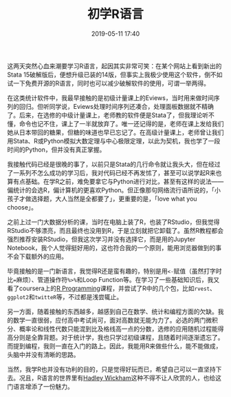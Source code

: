 ﻿---
layout: post
title: 初学R语言
date: 2019-05-11 17:40
categories: essay
tags: 编程 R语言 计量
---

这两天突然心血来潮要学习R语言，起因其实非常可笑：在某个网站上看到新出的Stata 15破解版后，便想升级已装的14版，但事实上我极少使用这个软件，倒不如试一下免费开源的R语言，同时也可以减少破解软件的使用，可谓一举两得。

在这类统计软件中，我最早接触的是初级计量课上的Eviews，当时用来做时间序列的回归。但听同学说，Eviews处理时间序列还凑合，处理面板数据就不精确了。后来，在选修的中级计量课上，老师教的软件便是Stata了，但我理论听不懂，命令也记不住，课上了一半就放弃了。唯一还记得的是，老师在课上发给我们她从日本带回的糖果，但糖的味道也早已忘记了。在高级计量课上，老师曾让我们用Stata、R或Python模拟大数定理与中心极限定理，以此为契机，我也学了一段时间的Python，但并没有真正掌握。

我接触代码已经是很晚的事了，以前只是Stata的几行命令就让我头大，但在经过了一系列不怎么成功的学习后，我对代码已经不再发怵了，甚至可以说学起R来也算有点基础。在学R之前，难免要拿它与Python进行对比，甚至有这样的说法——偏统计的会选R，偏计算机的更喜欢Python。但正像那句网络流行语所说的，「小孩子才做选择题，大人当然是全都要了」，更重要的是，「love what you choose」。

之前上过一门大数据分析的课，当时在电脑上装了R，也装了RStudio，但我觉得RStudio不够漂亮，而且最终也没用到R，于是立刻就把它卸载了。虽然R教程都会强烈推荐安装RStudio，但我这次学习并没有选择它，而是用的Jupyter Notebook，我个人觉得挺好用的，这也符合我的一个原则，能用浏览器做到的事不会下载额外的应用。

毕竟接触的是一门新语言，我觉得R还是蛮有趣的，特别是用`<-`赋值（虽然打字时比`=`麻烦）、管道操作符`%>%`和Loop Function等。在学习了一些基础知识后，我又看了coursera上的[R Programming](https://www.coursera.org/learn/r-programming/)课程，并尝试了R中的几个包，比如`rvest`、`ggplot2`和`twitteR`等，不过都是浅尝辄止。

另一方面，随着接触的东西越多，越感到自己在数学、统计和编程方面的欠缺。我的数学一直很弱，应付高中考试尚可，面对高数就无能为力了。必选的两门微积分、概率论和线性代数只能混到比及格线高一点的分数，选修的应用随机过程能得高分则是全靠背题。对于统计学，我也只学过初级课程，且随着时间逐渐遗忘了。而提到编程，我则一直在入门的路上。因此，我能用R来做些什么，能不能做成，头脑中并没有清晰的思路。

当然，我学R也并没有功利的目的，只是觉得好玩而已，希望自己可以一直坚持下去。况且，R语言的世界里有[Hadley Wickham](http://hadley.nz/)这种不得不让人欣赏的人，也给这门语言增添了一份魅力。
